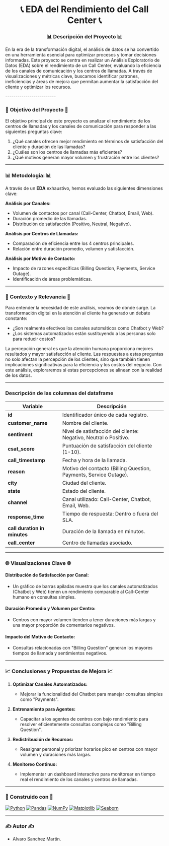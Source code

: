 <h1 align="center">📞 EDA del Rendimiento del Call Center 📞</h1>

### <div align="center">📊 Descripción del Proyecto 📊

En la era de la transformación digital, el análisis de datos se ha convertido en una herramienta esencial para optimizar procesos y tomar decisiones informadas. Este proyecto se centra en realizar un Análisis Exploratorio de Datos (EDA) sobre el rendimiento de un Call Center, evaluando la eficiencia de los canales de comunicación y los centros de llamadas. A través de visualizaciones y métricas clave, buscamos identificar patrones, ineficiencias y áreas de mejora que permitan aumentar la satisfacción del cliente y optimizar los recursos.

</div>
-------------------------

### 🎯 **Objetivo del Proyecto** 🎯

El objetivo principal de este proyecto es analizar el rendimiento de los centros de llamadas y los canales de comunicación para responder a las siguientes preguntas clave:

1. ¿Qué canales ofrecen mejor rendimiento en términos de satisfacción del cliente y duración de las llamadas?
2. ¿Cuáles son los centros de llamadas más eficientes?
3. ¿Qué motivos generan mayor volumen y frustración entre los clientes?

-------------------------

### 📊 **Metodología:** 📊

A través de un **EDA** exhaustivo, hemos evaluado las siguientes dimensiones clave:

**Análisis por Canales:**
- Volumen de contactos por canal (Call-Center, Chatbot, Email, Web).
- Duración promedio de las llamadas.
- Distribución de satisfacción (Positivo, Neutral, Negativo).

**Análisis por Centros de Llamadas:**
- Comparación de eficiencia entre los 4 centros principales.
- Relación entre duración promedio, volumen y satisfacción.

**Análisis por Motivo de Contacto:**
- Impacto de razones específicas (Billing Question, Payments, Service Outage).
- Identificación de áreas problemáticas.

-------------------------

### 📌 Contexto y Relevancia 📌

Para entender la necesidad de este análisis, veamos de dónde surge. La transformación digital en la atención al cliente ha generado un debate constante:
- ¿Son realmente efectivos los canales automáticos como Chatbot y Web?
- ¿Los sistemas automatizados están sustituyendo a las personas solo para reducir costos?

La percepción general es que la atención humana proporciona mejores resultados y mayor satisfacción al cliente. Las respuestas a estas preguntas no solo afectan la percepción de los clientes, sino que también tienen implicaciones significativas para la eficiencia y los costos del negocio. Con este análisis, exploraremos si estas percepciones se alinean con la realidad de los datos.

-------------------------

### Descripción de las columnas del dataframe

| **Variable**                     | **Descripción**                                                                 |
|----------------------------------|--------------------------------------------------------------------------------|
| **id**                           | Identificador único de cada registro.                                          |
| **customer_name**                | Nombre del cliente.                                                           |
| **sentiment**                    | Nivel de satisfacción del cliente: Negativo, Neutral o Positivo.                |
| **csat_score**                   | Puntuación de satisfacción del cliente (1-10).                                 |
| **call_timestamp**               | Fecha y hora de la llamada.                                                   |
| **reason**                       | Motivo del contacto (Billing Question, Payments, Service Outage).             |
| **city**                         | Ciudad del cliente.                                                           |
| **state**                        | Estado del cliente.                                                           |
| **channel**                      | Canal utilizado: Call-Center, Chatbot, Email, Web.                            |
| **response_time**                | Tiempo de respuesta: Dentro o fuera del SLA.                                  |
| **call duration in minutes**     | Duración de la llamada en minutos.                                             |
| **call_center**                  | Centro de llamadas asociado.                                                  |

-------------------------

### 🌐 Visualizaciones Clave 🌐

#### **Distribución de Satisfacción por Canal:**
- Un gráfico de barras apiladas muestra que los canales automatizados (Chatbot y Web) tienen un rendimiento comparable al Call-Center humano en consultas simples.

#### **Duración Promedio y Volumen por Centro:**
- Centros con mayor volumen tienden a tener duraciones más largas y una mayor proporción de comentarios negativos.

#### **Impacto del Motivo de Contacto:**
- Consultas relacionadas con "Billing Question" generan los mayores tiempos de llamada y sentimientos negativos.

-------------------------

### 📈 Conclusiones y Propuestas de Mejora 📈

1. **Optimizar Canales Automatizados:**
   - Mejorar la funcionalidad del Chatbot para manejar consultas simples como "Payments".

2. **Entrenamiento para Agentes:**
   - Capacitar a los agentes de centros con bajo rendimiento para resolver eficientemente consultas complejas como "Billing Question".

3. **Redistribución de Recursos:**
   - Reasignar personal y priorizar horarios pico en centros con mayor volumen y duraciones más largas.

4. **Monitoreo Continuo:**
   - Implementar un dashboard interactivo para monitorear en tiempo real el rendimiento de los canales y centros de llamadas.

-------------------------

### 🔧 Construido con 🔧

[![Python](https://img.shields.io/badge/Python-3776AB?style=flat-square&logo=python&logoColor=white)](https://www.python.org/)
[![Pandas](https://img.shields.io/badge/Pandas-150458?style=flat-square&logo=pandas&logoColor=white)](https://pandas.pydata.org/)
[![NumPy](https://img.shields.io/badge/Numpy-013243?style=flat-square&logo=numpy&logoColor=white)](https://numpy.org/)
[![Matplotlib](https://img.shields.io/badge/Matplotlib-003b57?style=flat-square&logo=matplotlib&logoColor=white)](https://matplotlib.org/)
[![Seaborn](https://img.shields.io/badge/Seaborn-9A1B30?style=flat-square&logo=seaborn&logoColor=white)](https://seaborn.pydata.org/)

-------------------------

### ✍️ Autor ✍️

- Alvaro Sanchez Martin.

